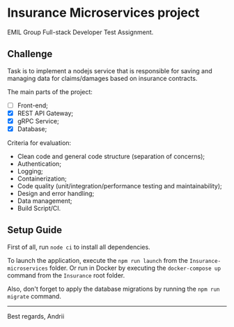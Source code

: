 # Insurance Microservices project
EMIL Group Full-stack Developer Test Assignment.

## Challenge
Task is to implement a nodejs service that is responsible for saving and managing
data for claims/damages based on insurance contracts.

The main parts of the project:
- [ ] Front-end;
- [x] REST API Gateway;
- [x] gRPC Service;
- [x] Database;

Criteria for evaluation:
- Clean code and general code structure (separation of concerns);
- Authentication;
- Logging;
- Containerization;
- Code quality (unit/integration/performance testing and maintainability);
- Design and error handling;
- Data management;
- Build Script/CI.

## Setup Guide
First of all, run ```node ci``` to install all dependencies.

To launch the application, execute the ```npm run launch``` from the ```Insurance-microservices``` folder.
Or run in Docker by executing the ```docker-compose up``` command from the ```Insurance``` root folder.

Also, don't forget to apply the database migrations by running the ```npm run migrate``` command.

---

Best regards, Andrii
